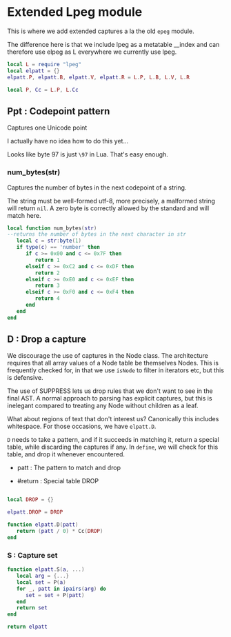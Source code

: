 # Extended Lpeg module


  This is where we add extended captures a la the old `````epeg````` 
module.


The difference here is that we include lpeg as a metatable __index
and can therefore use elpeg as L everywhere we currently use lpeg.

```lua
local L = require "lpeg"
local elpatt = {}
elpatt.P, elpatt.B, elpatt.V, elpatt.R = L.P, L.B, L.V, L.R

local P, Cc = L.P, L.Cc

```
## Ppt : Codepoint pattern

Captures one Unicode point


I actually have no idea how to do this yet...


Looks like byte 97 is just `````\97````` in Lua. That's easy enough.


### num_bytes(str)

Captures the number of bytes in the next codepoint of a string.


The string must be well-formed utf-8, more precisely, a malformed
string will return `````nil`````.  A zero byte is correctly allowed by the
standard and will match here. 

```lua
local function num_bytes(str)
--returns the number of bytes in the next character in str
   local c = str:byte(1)
   if type(c) == 'number' then
      if c >= 0x00 and c <= 0x7F then
         return 1
      elseif c >= 0xC2 and c <= 0xDF then
         return 2
      elseif c >= 0xE0 and c <= 0xEF then
         return 3
      elseif c >= 0xF0 and c <= 0xF4 then
         return 4
      end
   end
end
```
## D : Drop a capture

  We discourage the use of captures in the Node class.  The architecture
requires that all array values of a Node table be themselves Nodes. This is
frequently checked for, in that we use `````isNode````` to filter in iterators etc,
but this is defensive. 


The use of SUPPRESS lets us drop rules that we don't want to see in the
final AST.  A normal approach to parsing has explicit captures, but this is
inelegant compared to treating any Node without children as a leaf.


What about regions of text that don't interest us?  Canonically this
includes whitespace.  For those occasions, we have `````elpatt.D`````. 


`````D````` needs to take a pattern, and if it succeeds in matching it, return a
special table, while discarding the captures if any. In `````define`````, we will
check for this table, and drop it whenever encountered.



  - patt :  The pattern to match and drop


  - #return : Special table DROP

```lua

local DROP = {}

elpatt.DROP = DROP

function elpatt.D(patt)
   return (patt / 0) * Cc(DROP)
end

```
### S : Capture set

```lua
function elpatt.S(a, ...)
   local arg = {...}
   local set = P(a)
   for _, patt in ipairs(arg) do
      set = set + P(patt)
   end
   return set
end

```
```lua
return elpatt
```
